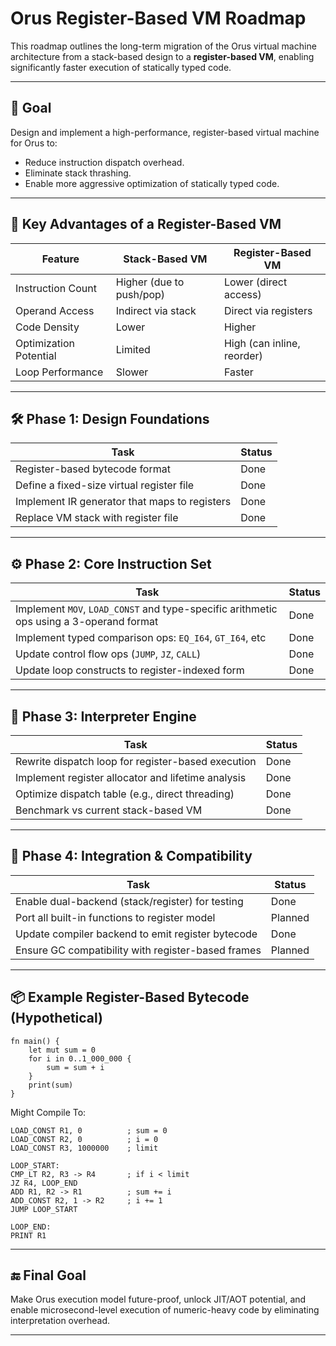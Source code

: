 # Orus Register-Based VM Roadmap

This roadmap outlines the long-term migration of the Orus virtual machine architecture from a stack-based design to a **register-based VM**, enabling significantly faster execution of statically typed code.

---

## 🎯 Goal

Design and implement a high-performance, register-based virtual machine for Orus to:

* Reduce instruction dispatch overhead.
* Eliminate stack thrashing.
* Enable more aggressive optimization of statically typed code.

---

## 🧱 Key Advantages of a Register-Based VM

| Feature                | Stack-Based VM           | Register-Based VM          |
| ---------------------- | ------------------------ | -------------------------- |
| Instruction Count      | Higher (due to push/pop) | Lower (direct access)      |
| Operand Access         | Indirect via stack       | Direct via registers       |
| Code Density           | Lower                    | Higher                     |
| Optimization Potential | Limited                  | High (can inline, reorder) |
| Loop Performance       | Slower                   | Faster                     |

---

## 🛠️ Phase 1: Design Foundations

| Task                                          | Status  |
| --------------------------------------------- | ------- |
| Register-based bytecode format                | Done    |
| Define a fixed-size virtual register file     | Done    |
| Implement IR generator that maps to registers | Done    |
| Replace VM stack with register file           | Done    |

---

## ⚙️ Phase 2: Core Instruction Set

| Task                                                    | Status  |
| ------------------------------------------------------- | ------- |
| Implement `MOV`, `LOAD_CONST` and type-specific arithmetic ops using a 3-operand format | Done |
| Implement typed comparison ops: `EQ_I64`, `GT_I64`, etc | Done |
| Update control flow ops (`JUMP`, `JZ`, `CALL`)          | Done |
| Update loop constructs to register-indexed form         | Done |

---

## 🧪 Phase 3: Interpreter Engine

| Task                                               | Status  |
| -------------------------------------------------- | ------- |
| Rewrite dispatch loop for register-based execution | Done |
| Implement register allocator and lifetime analysis | Done |
| Optimize dispatch table (e.g., direct threading)   | Done |
| Benchmark vs current stack-based VM                | Done |

---

## 🧼 Phase 4: Integration & Compatibility

| Task                                               | Status  |
| -------------------------------------------------- | ------- |
| Enable dual-backend (stack/register) for testing   | Done |
| Port all built-in functions to register model      | Planned |
| Update compiler backend to emit register bytecode  | Done |
| Ensure GC compatibility with register-based frames | Planned |

---

## 📦 Example Register-Based Bytecode (Hypothetical)

```orus
fn main() {
    let mut sum = 0
    for i in 0..1_000_000 {
        sum = sum + i
    }
    print(sum)
}
```

Might Compile To:

```
LOAD_CONST R1, 0          ; sum = 0
LOAD_CONST R2, 0          ; i = 0
LOAD_CONST R3, 1000000    ; limit

LOOP_START:
CMP_LT R2, R3 -> R4       ; if i < limit
JZ R4, LOOP_END
ADD R1, R2 -> R1          ; sum += i
ADD_CONST R2, 1 -> R2     ; i += 1
JUMP LOOP_START

LOOP_END:
PRINT R1
```

---

## 🔚 Final Goal

Make Orus execution model future-proof, unlock JIT/AOT potential, and enable microsecond-level execution of numeric-heavy code by eliminating interpretation overhead.

---
